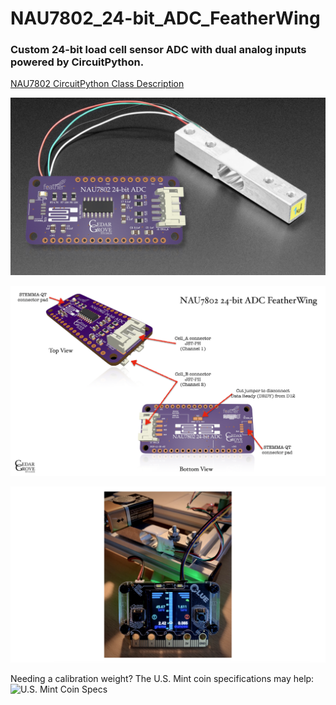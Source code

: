# NAU7802_24-bit_ADC_FeatherWing

### Custom 24-bit load cell sensor ADC with dual analog inputs powered by CircuitPython.

[NAU7802 CircuitPython Class Description](https://github.com/CedarGroveStudios/NAU7802_24-bit_ADC_FeatherWing/blob/main/docs/pseudo%20readthedocs%20cedargrove_nau7802.pdf)

![NAU7802 FeatherWing](https://github.com/CedarGroveStudios/NAU7802_24-bit_ADC_FeatherWing/blob/main/graphics/glamor_shot.jpeg)

![NAU7802 FeatherWing pinout](https://github.com/CedarGroveStudios/NAU7802_24-bit_ADC_FeatherWing/blob/main/graphics/NAU7802_pinout_wht_lores.png)

![Clue_Scale](https://github.com/CedarGroveStudios/NAU7802_24-bit_ADC_FeatherWing/blob/main/graphics/Clue_Scale_2020-11-25_trim.png)

Needing a calibration weight? The U.S. Mint coin specifications may help: ![U.S. Mint Coin Specs](https://www.usmint.gov/learn/coin-and-medal-programs/coin-specifications)
